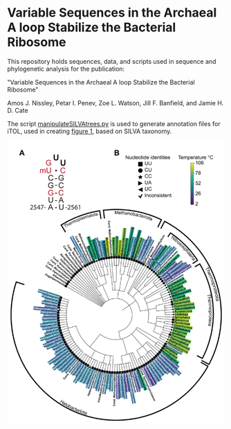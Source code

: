 # Variable Sequences in the Archaeal A loop Stabilize the Bacterial Ribosome

This repository holds sequences, data, and scripts used in sequence and phylogenetic analysis for the publication:

"Variable Sequences in the Archaeal A loop Stabilize the Bacterial Ribosome"

Amos J. Nissley, Petar I. Penev, Zoe L. Watson, Jill F. Banfield, and Jamie H. D. Cate

The script [manipulateSILVAtrees.py](manipulateSILVAtrees.py) is used to generate annotation files for iTOL, used in creating [figure 1](Figure_1-01.jpg), based on SILVA taxonomy.

![Figure 1](Figure_1-01.jpg "Figure 1")